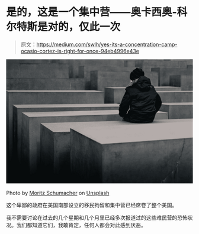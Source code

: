 # 是的，这是一个集中营——奥卡西奥-科尔特斯是对的，仅此一次

> 原文：<https://medium.com/swlh/yes-its-a-concentration-camp-ocasio-cortez-is-right-for-once-94eb4996e43e>

![](img/8f200ebeb175ae80a51d431abce2bfa5.png)

Photo by [Moritz Schumacher](https://unsplash.com/@locustxswarm?utm_source=unsplash&utm_medium=referral&utm_content=creditCopyText) on [Unsplash](https://unsplash.com/search/photos/holocaust?utm_source=unsplash&utm_medium=referral&utm_content=creditCopyText)

这个卑鄙的政府在美国南部设立的移民拘留和集中营已经席卷了整个美国。

我不需要讨论在过去的几个星期和几个月里已经多次报道过的这些难民营的恐怖状况。我们都知道它们，我敢肯定，任何人都会对此感到厌恶。